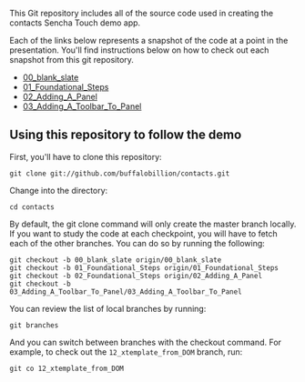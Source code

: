This Git repository includes all of the source code used in creating the contacts Sencha Touch demo app.

Each of the links below represents a snapshot of the code at a point in the presentation. You'll find instructions below on how to check out each snapshot from this git repository.

* [00_blank_slate][00]
* [01_Foundational_Steps][01]
* [02_Adding_A_Panel][02]
* [03_Adding_A_Toolbar_To_Panel][02]

## Using this repository to follow the demo

First, you'll have to clone this repository:

    git clone git://github.com/buffalobillion/contacts.git

Change into the directory:

    cd contacts

By default, the git clone command will only create the master branch locally. If you want to study the code at each checkpoint, you will have to fetch each of the other branches. You can do so by running the following:

    git checkout -b 00_blank_slate origin/00_blank_slate
    git checkout -b 01_Foundational_Steps origin/01_Foundational_Steps
    git checkout -b 02_Foundational_Steps origin/02_Adding_A_Panel
    git checkout -b 03_Adding_A_Toolbar_To_Panel/03_Adding_A_Toolbar_To_Panel

You can review the list of local branches by running:

    git branches

And you can switch between branches with the checkout command. For example, to check out the `12_xtemplate_from_DOM` branch, run:

    git co 12_xtemplate_from_DOM


[00]: https://github.com/buffalobillion/contacts/tree/00_blank_slate
[01]: https://github.com/buffalobillion/contacts/tree/01_Foundational_Steps
[02]: https://github.com/buffalobillion/contacts/tree/02_Adding_A_Panel
[02]: https://github.com/buffalobillion/contacts/tree/03_Adding_A_Toolbar_To_Panel
